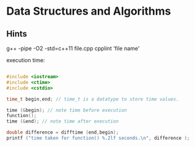 # Data Structures and Algorithms

## Hints

g++ -pipe -O2 -std=c++11 file.cpp
cpplint 'file name'

execution time:

```c++

#include <iostream>
#include <ctime>
#include <cstdio>

time_t begin,end; // time_t is a datatype to store time values.

time (&begin); // note time before execution
function();
time (&end); // note time after execution

double difference = difftime (end,begin);
printf ("time taken for function() %.2lf seconds.\n", difference );

```